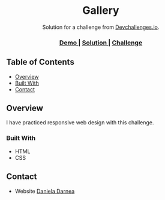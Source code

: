 <h1 align="center">Gallery</h1>

<div align="center">
   Solution for a challenge from  <a href="http://devchallenges.io" target="_blank">Devchallenges.io</a>.
</div>

<div align="center">
  <h3>
    <a href="https://mdanieladla.github.io/gallery/">
      Demo
    </a>
    <span> | </span>
    <a href="https://github.com/mdanieladla/gallery">
      Solution
    </a>
    <span> | </span>
    <a href="https://devchallenges.io/challenges/OEKdUZ6xs0h99C38XVht">
      Challenge
    </a>
  </h3>
</div>

## Table of Contents

- [Overview](#overview)
- [Built With](#built-with)
- [Contact](#contact)

## Overview

I have practiced responsive web design with this challenge.

### Built With

- HTML
- CSS

## Contact

- Website [Daniela Darnea](https://mdanieladla.github.io/portfolio/)
